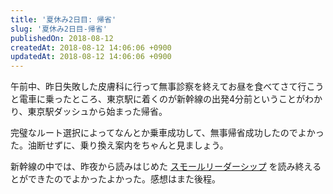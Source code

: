 ```yaml
---
title: '夏休み2日目: 帰省'
slug: '夏休み2日目-帰省'
publishedOn: 2018-08-12
createdAt: 2018-08-12 14:06:06 +0900
updatedAt: 2018-08-12 14:06:06 +0900
---
```

午前中、昨日失敗した皮膚科に行って無事診察を終えてお昼を食べてさて行こうと電車に乗ったところ、東京駅に着くのが新幹線の出発4分前ということがわかり、東京駅ダッシュから始まった帰省。

完璧なルート選択によってなんとか乗車成功して、無事帰省成功したのでよかった。油断せずに、乗り換え案内をちゃんと見ましょう。

新幹線の中では、昨夜から読みはじめた [スモールリーダーシップ](https://amzn.to/2OwdPEa) を読み終えるとができたのでよかったよかった。感想はまた後程。
